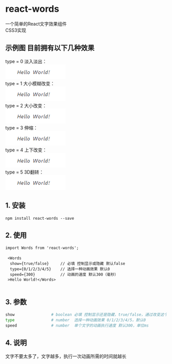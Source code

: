 # react-words

一个简单的React文字效果组件<br/>
CSS3实现

## 示例图 目前拥有以下几种效果
type = 0 淡入淡出：<br/> ![image](https://github.com/javaLuo/react-words/blob/master/example/assets/1.gif)<br/>
type = 1 大小模糊改变：<br/> ![image](https://github.com/javaLuo/react-words/blob/master/example/assets/2.gif)<br/>
type = 2 大小改变：<br/> ![image](https://github.com/javaLuo/react-words/blob/master/example/assets/3.gif)<br/>
type = 3 伸缩：<br/> ![image](https://github.com/javaLuo/react-words/blob/master/example/assets/4.gif)<br/>
type = 4 上下改变：<br/> ![image](https://github.com/javaLuo/react-words/blob/master/example/assets/5.gif)<br/>
type = 5 3D翻转：<br/> ![image](https://github.com/javaLuo/react-words/blob/master/example/assets/6.gif)<br/>


## 1. 安装

````
npm install react-words --save
````

## 2. 使用

````
import Words from 'react-words';

 <Words
  show={true/false}     // 必填 控制显示或隐藏 默认false
  type={0/1/2/3/4/5}    // 选择一种动画效果 默认0
  speed={300}           // 动画的速度 默认300（毫秒）
 >Hello World!</Words>
 
````

## 3. 参数


````bash
show                # boolean 必填 控制显示还是隐藏，true/false，通过改变这个值来触发动画效果
type                # number  选择一种动画效果 0/1/2/3/4/5，默认0
speed               # number  单个文字的动画执行速度 默认300，单位ms

````

## 4. 说明
 文字不要太多了，文字越多，执行一次动画所需的时间就越长
